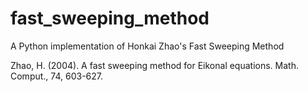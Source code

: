 # fast_sweeping_method

A Python implementation of Honkai Zhao's Fast Sweeping Method

Zhao, H. (2004). A fast sweeping method for Eikonal equations. Math. Comput., 74, 603-627.